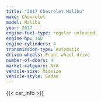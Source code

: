 ```yaml
---
title: "2017 Chevrolet Malibu"
make: Chevrolet
model: Malibu
year: 2017
engine-fuel-type: regular unleaded
engine-hp: 160
engine-cylinders: 4
transmission-type: Automatic
driven-wheels: Front wheel drive
number-of-doors: 4
market-category: N/A
vehicle-size: Midsize
vehicle-style: Sedan
---
```


{{< car_info >}}

